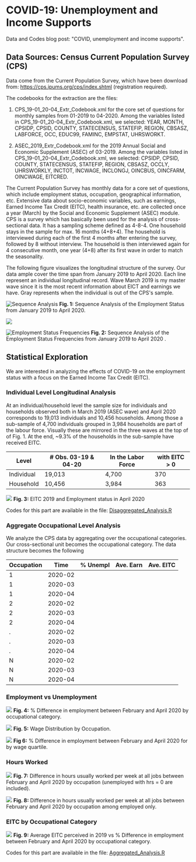 # COVID-19: Unemployment and Income Supports
Data and Codes blog post: "COVID, unemployment and income supports".

## Data Sources: Census Current Population Survey (CPS)

Data come from the Current Population Survey, which have been download from: https://cps.ipums.org/cps/index.shtml (registration required).

The codebooks for the extraction are the files:

1. CPS_19-01_20-04_Extr_Codebook.xml for the core set of questions for monthly samples from 01-2019 to 04-2020.
Among the variables listed in CPS_19-01_20-04_Extr_Codebook.xml, we selected: YEAR, MONTH, CPSIDP, CPSID, COUNTY, STATECENSUS, STATEFIP, REGION, CBSASZ, LABFORCE, OCC, EDUC99, FAMINC, EMPSTAT, UHRSWORKT.
  
2. ASEC_2019_Extr_Codebook.xml for the 2019 Annual Social and Economic Supplement (ASEC) of 03-2019.
Among the variables listed in CPS_19-01_20-04_Extr_Codebook.xml, we selected: CPSIDP, CPSID, COUNTY, STATECENSUS, STATEFIP, REGION, CBSASZ, OCCLY, UHRSWORKLY, INCTOT, INCWAGE, INCLONGJ, OINCBUS, OINCFARM, OINCWAGE, EITCRED.
  
The Current Population Survey has monthly data for a core set of questions, which include employment status, occupation, geographical information, etc. Extensive data about socio-economic variables, such as earnings, Earned Income Tax Credit (EITC), health insurance, etc. are collected once a year (March) by the Social and Economic Supplement (ASEC) module.
CPS is a survey which has basically been used for the analysis of cross-sectional data. It has a sampling scheme defined as 4-8-4. One household stays in the sample for max. 16 months (4+8+4). The household is interviewed during each of the first 4 months after entering the survey, followed by 8 without interview. The household is then interviewed again for 4 consecutive month, one year (4+8) after its first wave in order to match the seasonality.

The following figure visualizes the longitudinal structure of the survey. Our data ample cover the time span from January 2019 to April 2020. Each line represent an individual longitudinal record. Wave March 2019 is my master wave since it is the most recent information about EICT and earnings we have. Gray represents when the individual is out of the CPS's sample.


![Sequence Analysis](https://aliceindataland.rbind.io/img/COVID-19-EITC/Sequence_Analysis.png)
**Fig. 1:** Sequence Analysis of the Employment Status from January 2019 to April 2020.

![](https://aliceindataland.rbind.io/img/COVID-19-EITC/Legend.png)

![Employment Status Frequencies](https://aliceindataland.rbind.io/img/COVID-19-EITC/Sequence_Analysis_Density.png)
**Fig. 2:** Sequence Analysis of the Employment Status Frequencies from January 2019 to April 2020 .


## Statistical Exploration
We are interested in analyzing the effects of COVID-19 on the employment status with a focus on the Earned Income Tax Credit (EITC). 

### Individual Level Longitudinal Analysis
At an individual/household level the sample size for individuals and households observed both in March 2019 (ASEC wave) and April 2020  corresponds to 19,013 individuals and 10,456 households. Among those a sub-sample of 4,700 individuals grouped in 3,984 households are part of the labour force. Visually these are mirrored in the three waves at the top of of Fig. 1. At the end, ~9.3% of the households in the sub-sample have received EITC.

|   Level    | # Obs. 03-19 & 04-20 | In the Labor Force | with EITC > 0 |
|------------|----------------------|--------------------|---------------|
| Individual |        19,013        |        4,700       |       370     |         
| Household  |        10,456        |        3,984       |       363     |


![](https://aliceindataland.rbind.io/img/COVID-19-EITC/EITC_Emp_Sub.png)
**Fig. 3:** EITC 2019 and Employment status in April 2020


Codes for this part are available in the file: [Disaggregated_Analysis.R](https://github.com/alice1020/COVID-unemployment-and-income-supports/blob/master/Disaggregated_analysis.R)


### Aggregate Occupational Level Analysis

We analyze the CPS data by aggregating over the occupational categories. Our cross-sectional unit becomes the occupational category. The data structure becomes the following


| Occupation |   Time  | % Unempl | Ave. Earn | Ave. EITC | 
|------------|---------|--------- |-----------|-----------|
|      1     | 2020-02 |          |           |           |
|      1     | 2020-03 |          |           |           |
|      1     | 2020-04 |          |           |           |
|      2     | 2020-02 |          |           |           |
|      2     | 2020-03 |          |           |           |
|      2     | 2020-04 |          |           |           |
|      .     | 2020-02 |          |           |           |
|      .     | 2020-03 |          |           |           |
|      .     | 2020-04 |          |           |           |
|      N     | 2020-02 |          |           |           |
|      N     | 2020-03 |          |           |           |
|      N     | 2020-04 |          |           |           |


### Employment vs Unemployment


![](https://aliceindataland.rbind.io/img/COVID-19-EITC/Empl_Occ.png)
**Fig. 4:** % Difference in employment between February and April 2020 by occupational category.



![](https://aliceindataland.rbind.io/img/COVID-19-EITC/W_Dist_Rout.png)
**Fig. 5:** Wage Distribution by Occupation.



![](https://aliceindataland.rbind.io/img/COVID-19-EITC/Empl_Rout.png)
**Fig 6:** % Difference in employment between February and April 2020 for by wage quartile. 


### Hours Worked


![](https://aliceindataland.rbind.io/img/COVID-19-EITC/Hrs_Occ.png)
**Fig. 7:** Difference in hours usually worked per week at all jobs between February and April 2020 by occupation (unemployed with hrs = 0 are included).



![](https://aliceindataland.rbind.io/img/COVID-19-EITC/Hrs_Occ_Emp.png)
**Fig. 8:** Difference in hours usually worked per week at all jobs between February and April 2020 by occupation among employed only.


### EITC by Occupational Category


![](https://aliceindataland.rbind.io/img/COVID-19-EITC/EITC_Occ.png)
**Fig. 9:** Average EITC perceived in 2019 vs % Difference in employment between February and April 2020 by occupational category.


Codes for this part are available in the file:
[Aggregated_Analysis.R](https://github.com/alice1020/COVID-unemployment-and-income-supports/blob/master/Aggregated_Analysis.R)

  


